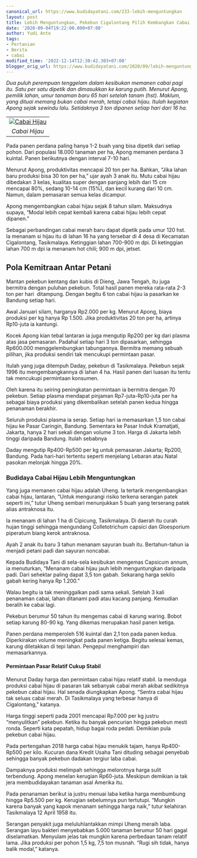 ```yaml
---
canonical_url: https://www.budidayatani.com/233-lebih-menguntungkan
layout: post
title: Lebih Menguntungkan, Pekebun Cigalontang Pilih Kembangkan Cabai Hijau
date: '2020-09-04T19:22:00.000+07:00'
author: Yudi Anto
tags:
- Pertanian
- Berita
- cabai
modified_time: '2022-12-14T12:30:42.303+07:00'
blogger_orig_url: https://www.budidayatani.com/2020/09/lebih-menguntungkan-pekebun-cigalontang.html
---
```


<p><i>Dua puluh perempuan tenggelam dalam kesibukan memanen cabai pagi itu. Satu per satu dipetik dan dimasukkan ke karung putih. Menurut Apong, pemilik lahan, umur tanaman baru 65 hari setelah tanam (hst). Maklum, yang dituai memang bukan cabai merah, tetapi cabai hijau. Itulah kegiatan Apong sejak sewindu lalu. Setidaknya 3 ton dipanen setiap hari dari 16 ha.</i></p><p><i><table align="center" cellpadding="0" cellspacing="0" style="margin-left: auto; margin-right: auto;"><tbody><tr><td style="text-align: center;"><a href="https://blogger.googleusercontent.com/img/b/R29vZ2xl/AVvXsEi5_9b8dfpkP3fCDU319udu2EFn0cmYnmwCLWxjeANRy6e3K0M5XnrVSlduMlfe2F9kHuKwrYxcr7kRvUoib_OqRonFJP7O2NPhp2FZ556bQNqrJwwCTQN-RVgDnLwpELTaCy5xKVOslPVg/s422/Gambar_cabe-hijau_1212x800-768x507.jpg" style="margin-left: auto; margin-right: auto;"><img alt="Cabai Hijau" border="0" data-original-height="279" data-original-width="422" src="https://blogger.googleusercontent.com/img/b/R29vZ2xl/AVvXsEi5_9b8dfpkP3fCDU319udu2EFn0cmYnmwCLWxjeANRy6e3K0M5XnrVSlduMlfe2F9kHuKwrYxcr7kRvUoib_OqRonFJP7O2NPhp2FZ556bQNqrJwwCTQN-RVgDnLwpELTaCy5xKVOslPVg/s16000/Gambar_cabe-hijau_1212x800-768x507.jpg" title="Cabai Hijau" /></a></td></tr><tr><td style="text-align: center;"><i>Cabai Hijau</i><br /></td></tr></tbody></table></i></p><p>Pada panen perdana paling hanya 1-2 buah yang bisa dipetik dari setiap pohon. Dari populasi 18.000 tanaman per ha, Apong memanen perdana 3 kuintal. Panen berikutnya dengan interval 7-10 hari.&nbsp;</p><p>Menurut Apong, produktivitas mencapai 20 ton per ha. Bahkan, “Jika lahan baru produksi bisa 30 ton per ha,” ujar ayah 3 anak itu. Mutu cabai hijau dibedakan 3 kelas, kualitas super dengan panjang lebih dari 15 cm mencapai 80%, sedang 10-14 cm (15%), dan kecil kurang dari 10 cm. Namun, dalam pemasaran semua kelas dicampur.</p><p>Apong mengembangkan cabai hijau sejak 8 tahun silam. Maksudnya supaya, “Modal lebih cepat kembali karena cabai hijau lebih cepat dipanen.”&nbsp;</p><p>Sebagai perbandingan cabai merah baru dapat dipetik pada umur 120 hst. Ia menanam si hijau itu di lahan 16 ha yang tersebar di 4 desa di Kecamatan Cigalontang, Tasikmalaya. Ketinggian lahan 700-900 m dpi. Di ketinggian lahan 700 m dpi ia menanam hot chili; 900 m dpi, jetset.</p><h2>Pola Kemitraan Antar Petani<br /></h2><p>Mantan pekebun kentang dan kubis di Dieng, Jawa Tengah, itu juga bermitra dengan puluhan pekebun. Total hasil panen mereka rata-rata 2-3 ton per hari&nbsp; ditampung. Dengan begitu 6 ton cabai hijau ia pasarkan ke Bandung setiap hari.&nbsp;</p><p>Awal Januari silam, harganya Rp2.000 per kg. Menurut Apong, biaya produksi per kg hanya Rp 1.500. Jika produktivitas 20 ton per ha, artinya Rp10-juta ia kantungi.</p><p>Kocek Apong kian tebal lantaran ia juga mengutip Rp200 per kg dari plasma atas jasa pemasaran. Padahal setiap hari 3 ton dipasarkan, sehingga Rp600.000 menggelembungkan tabungannya. Bermitra memang sebuah pilihan, jika produksi sendiri tak mencukupi permintaan pasar.</p><p>Itulah yang juga ditempuh Daday, pekebun di Tasikmalaya. Pekebun sejak 1996 itu mengembangkannya di lahan 4 ha. Hasil panen dari luasan itu tentu tak mencukupi permintaan konsumen.&nbsp;</p><p>Oleh karena itu seiring peningkatan permintaan ia bermitra dengan 70 pekebun. Setiap plasma mendapat pinjaman Rp7-juta-Rp10-juta per ha sebagai biaya produksi yang dikembalikan setelah panen kedua hingga penanaman berakhir.</p><p>Seluruh produksi plasma ia serap. Setiap hari ia memasarkan 1,5 ton cabai hijau ke Pasar Caringin, Bandung. Sementara ke Pasar Induk Kramatjati, Jakarta, hanya 2 hari sekali dengan volume 3 ton. Harga di Jakarta lebih tinggi daripada Bandung. Itulah sebabnya</p><p>Daday mengutip Rp400-Rp500 per kg untuk pemasaran Jakarta; Rp200, Bandung. Pada hari-hari tertentu seperti menjelang Lebaran atau Natal pasokan melonjak hingga 20%.</p><h3>Budidaya Cabai Hijau Lebih Menguntungkan<br /></h3><p>Yang juga memanen cabai hijau adalah Uheng. Ia tertarik mengembangkan cabai hijau, lantaran, “Untuk mengurangi risiko terkena serangan patek seperti ini,” tutur Uheng sembari menunjukkan 5 buah yang terserang patek alias antraknosa itu.&nbsp;</p><p>Ia menanam di lahan 1 ha di Cipicung, Tasikmalaya. Di daerah itu curah hujan tinggi sehingga mengundang Colletotrichum capsici dan Gloesporium piperatum biang kerok antraknosa.</p><p>Ayah 2 anak itu baru 3 tahun menanam sayuran buah itu. Bertahun-tahun ia menjadi petani padi dan sayuran noncabai.</p><p>Kepada Budidaya Tani di sela-sela kesibukan mengemas Capsicum annum, ia menuturkan, “Menanam cabai hijau jauh lebih menguntungkan daripada padi. Dari sehektar paling dapat 3,5 ton gabah. Sekarang harga sekilo gabah kering hanya Rp 1.200.”&nbsp;</p><p>Walau begitu ia tak meninggalkan padi sama sekali. Setelah 3 kali penanaman cabai, lahan ditanami padi atau kacang panjang. Kemudian beralih ke cabai lagi.</p><p>Pekebun berumur 50 tahun itu mengemas cabai di karung waring. Bobot setiap karung 80-90 kg. Yang dikemas merupakan hasil panen ketiga.&nbsp;</p><p>Panen perdana memperoleh 516 kuintal dan 2,1 ton pada panen kedua. Diperkirakan volume meningkat pada panen ketiga. Begitu selesai kemas, karung diletakkan di tepi lahan. Pengepul menghampiri dan memasarkannya.</p><h4>Permintaan Pasar Relatif Cukup Stabil<br /></h4><p>Menurut Daday harga dan permintaan cabai hijau relatif stabil. Ia menduga produksi cabai hijau di pasaran tak sebanyak cabai merah akibat sedikitnya pekebun cabai hijau. Hal senada diungkapkan Apong. “Sentra cabai hijau tak seluas cabai merah. Di Tasikmalaya yang terbesar hanya di Cigalontang,” katanya.</p><p>Harga tinggi seperti pada 2001 mencapai Rp7.000 per kg justru “menyulitkan” pekebun. Ketika itu banyak pencurian hingga pekebun mesti ronda. Seperti kata pepatah, hidup bagai roda pedati. Demikian pula pekebun cabai hijau.&nbsp;</p><p>Pada pertengahan 2018 harga cabai hijau menukik tajam, hanya Rp400-Rp500 per kilo. Kucuran dana Kredit Usaha Tani dituding sebagai penyebab sehingga banyak pekebun dadakan tergiur laba cabai.</p><p>Dampaknya produksi melimpah sehingga melorotnya harga sulit terbendung. Apong menelan kerugian Rp60-juta. Meskipun demikian ia tak jera membudidayakan tanaman asal Amerika itu.&nbsp;</p><p>Pada penanaman berikut ia justru menuai laba ketika harga membumbung hingga Rp5.500 per kg. Kerugian sebelumnya pun tertutupi. “Mungkin karena banyak yang kapok menanam sehingga harga naik,” tutur kelahiran Tasikmalaya 12 April 1958 itu.</p><p>Serangan penyakit juga meluluhlantakkan mimpi Uheng meraih laba. Serangan layu bakteri menyebabkan 5.000 tanaman berumur 50 hari gagal diselamatkan. Menyulam jelas tak mungkin karena perbedaan tanam relatif lama. Jika produksi per pohon 1,5 kg, 7,5 ton musnah. “Rugi sih tidak, hanya balik modal,” katanya. </p><p>&nbsp;</p>